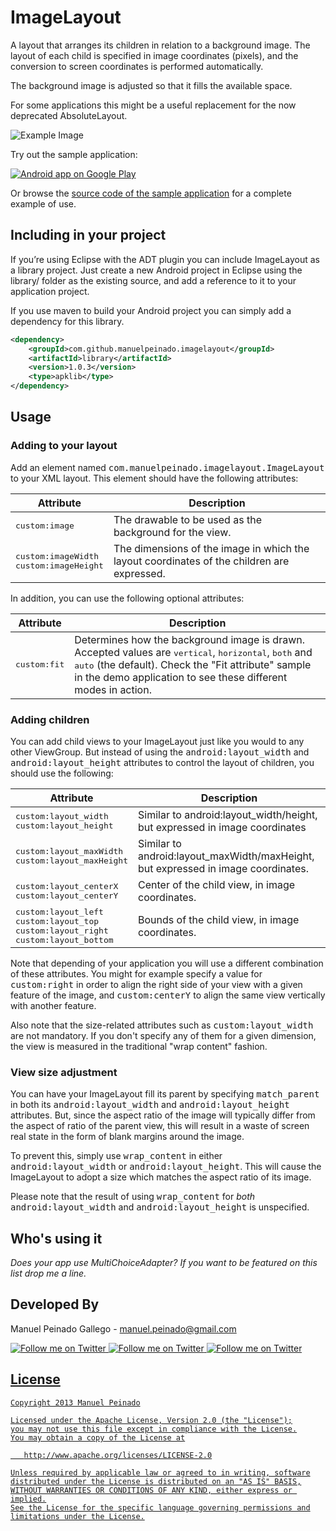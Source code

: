 ImageLayout
===========

A layout that arranges its children in relation to a background image. The layout of each  child is specified in image coordinates (pixels), and the conversion to screen coordinates is performed automatically.   

The background image is adjusted so that it fills the available space.  

For some applications this might be a useful replacement for the now deprecated AbsoluteLayout.

![Example Image][1]

Try out the sample application:

<a href="https://play.google.com/store/apps/details?id=com.manuelpeinado.imagelayout.demo">
  <img alt="Android app on Google Play"
       src="https://developer.android.com/images/brand/en_app_rgb_wo_45.png" />
</a>

Or browse the [source code of the sample application][2] for a complete example of use.

Including in your project
-------------------------

If you’re using Eclipse with the ADT plugin you can include ImageLayout as a library project. Just create a new Android project in Eclipse using the library/ folder as the existing source, and add a reference to it to your application project.

If you use maven to build your Android project you can simply add a dependency for this library.

```xml
<dependency>
    <groupId>com.github.manuelpeinado.imagelayout</groupId>
    <artifactId>library</artifactId>
    <version>1.0.3</version>
    <type>apklib</type>
</dependency>
```

Usage
-----

### Adding to your layout


Add an element named <tt>com.manuelpeinado.imagelayout.ImageLayout</tt> to  your XML layout. This element should have the following attributes:

| Attribute              | Description                        |
|------------------------|------------------------------------|
| <tt>custom:image</tt> | The drawable to be used as the background for the view.|
| <tt>custom:imageWidth</tt><br><tt>custom:imageHeight</tt> | The dimensions of the image in which the layout coordinates of the children are expressed. |

In addition, you can use the following optional attributes:

| Attribute              | Description                        |
|------------------------|------------------------------------|
| <tt>custom:fit</tt> | Determines how the background image is drawn. Accepted values are <tt>vertical</tt>, <tt>horizontal</tt>, <tt>both</tt> and <tt>auto</tt> (the default). Check the "Fit attribute" sample in the demo application to see these different modes in action.|
	

### Adding children

You can add child views to your ImageLayout just like you would to any other ViewGroup. But instead of using the <tt>android:layout_width</tt> and <tt>android:layout_height</tt> attributes to control the layout of children, you should use the following:

|Attribute                 |Description  |
|--------------------------|-------------|
| <tt>custom:layout_width</tt><br><tt>custom:layout_height</tt> | Similar to android:layout_width/height, but expressed in image coordinates |
|<tt>custom:layout_maxWidth</tt><br><tt>custom:layout_maxHeight</tt>| Similar to android:layout_maxWidth/maxHeight, but expressed in image coordinates. |
| <tt>custom:layout_centerX</tt><br><tt>custom:layout_centerY</tt>|Center of the child view, in image coordinates.|
|<tt>custom:layout_left</tt><br><tt>custom:layout_top</tt><br><tt>custom:layout_right</tt><br><tt>custom:layout_bottom</tt>|Bounds of the child view, in image coordinates.|

Note that depending of your application you will use a different combination of these attributes. You might for example specify a value for <tt>custom:right</tt> in order to align the right side of your view with a given feature of the image, and <tt>custom:centerY</tt> to align the same view vertically with another feature.

Also note that the size-related attributes such as <tt>custom:layout_width</tt> are not mandatory. If you don't specify any of them for a given dimension, the view is measured in the traditional "wrap content" fashion.


### View size adjustment

You can have your ImageLayout fill its parent by specifying <tt>match_parent</tt> in both its <tt>android:layout_width</tt> and <tt>android:layout_height</tt> attributes. But, since the aspect ratio of the image will typically differ from the aspect of ratio of the parent view, this will result in a  waste of screen real state in the form of blank margins around the image.

To prevent this, simply use <tt>wrap_content</tt> in either <tt>android:layout_width</tt> or <tt>android:layout_height</tt>. This will cause the ImageLayout to adopt a size which matches the aspect ratio of its image.

Please note that the result of using <tt>wrap_content</tt> for *both* <tt>android:layout_width</tt> and <tt>android:layout_height</tt> is unspecified.

Who's using it
--------------
 
*Does your app use MultiChoiceAdapter? If you want to be featured on this list drop me a line.*

Developed By
--------------------

Manuel Peinado Gallego - <manuel.peinado@gmail.com>

<a href="https://twitter.com/mpg2">
  <img alt="Follow me on Twitter"
       src="https://raw.github.com/ManuelPeinado/NumericPageIndicator/master/art/twitter.png" />
</a>
<a href="https://plus.google.com/106514622630861903655">
  <img alt="Follow me on Twitter"
       src="https://raw.github.com/ManuelPeinado/NumericPageIndicator/master/art/google-plus.png" />
</a>
<a href="http://www.linkedin.com/pub/manuel-peinado-gallego/1b/435/685">
  <img alt="Follow me on Twitter"
       src="https://raw.github.com/ManuelPeinado/NumericPageIndicator/master/art/linkedin.png" />

License
-------

    Copyright 2013 Manuel Peinado

    Licensed under the Apache License, Version 2.0 (the "License");
    you may not use this file except in compliance with the License.
    You may obtain a copy of the License at

       http://www.apache.org/licenses/LICENSE-2.0

    Unless required by applicable law or agreed to in writing, software
    distributed under the License is distributed on an "AS IS" BASIS,
    WITHOUT WARRANTIES OR CONDITIONS OF ANY KIND, either express or implied.
    See the License for the specific language governing permissions and
    limitations under the License.
    
[1]: https://raw.github.com/ManuelPeinado/ImageLayout/master/art/readme_pic.png
[2]: https://github.com/ManuelPeinado/ImageLayout/tree/master/sample
